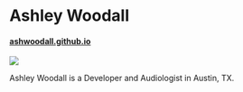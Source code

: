 # Ashley Woodall

#### [ashwoodall.github.io](ashwoodall.github.io)

![](https://ashwoodall.files.wordpress.com/2017/05/img_0037.jpg?w=395&h=395g)

Ashley Woodall is a Developer and Audiologist in Austin, TX.
